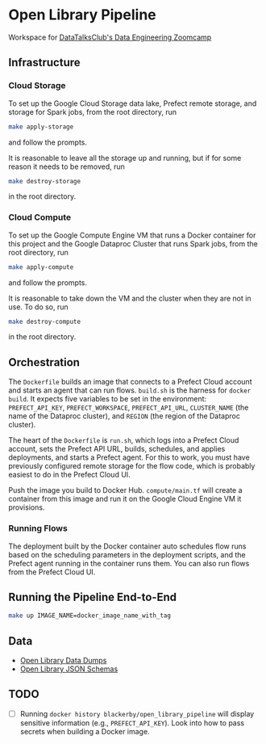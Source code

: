 # Open Library Pipeline

Workspace for [DataTalksClub's Data Engineering Zoomcamp](https://github.com/DataTalksClub/data-engineering-zoomcamp)

## Infrastructure

### Cloud Storage

To set up the Google Cloud Storage data lake, Prefect remote storage, and storage for Spark jobs, from the root directory, run

```bash
make apply-storage
```

and follow the prompts.

It is reasonable to leave all the storage up and running, but if for some reason it needs to be removed, run

```bash
make destroy-storage
```

in the root directory.

### Cloud Compute

To set up the Google Compute Engine VM that runs a Docker container for this project and the Google Dataproc Cluster that runs Spark jobs, from the root directory, run

```bash
make apply-compute
```

and follow the prompts.

It is reasonable to take down the VM and the cluster when they are not in use. To do so, run

```bash
make destroy-compute
```

in the root directory.

## Orchestration

The `Dockerfile` builds an image that connects to a Prefect Cloud account and starts an agent that can run flows. `build.sh` is the harness for `docker build`. It expects five variables to be set in the environment: `PREFECT_API_KEY`, `PREFECT_WORKSPACE`, `PREFECT_API_URL`, `CLUSTER_NAME` (the name of the Dataproc cluster), and `REGION` (the region of the Dataproc cluster).

The heart of the `Dockerfile` is `run.sh`, which logs into a Prefect Cloud account, sets the Prefect API URL, builds, schedules, and applies deployments, and starts a Prefect agent. For this to work, you must have previously configured remote storage for the flow code, which is probably easiest to do in the Prefect Cloud UI.

Push the image you build to Docker Hub. `compute/main.tf` will create a container from this image and run it on the Google Cloud Engine VM it provisions.

### Running Flows

The deployment built by the Docker container auto schedules flow runs based on the scheduling parameters in the deployment scripts, and the Prefect agent running in the container runs them. You can also run flows from the Prefect Cloud UI.

## Running the Pipeline End-to-End

```bash
make up IMAGE_NAME=docker_image_name_with_tag
```

## Data

- [Open Library Data Dumps](https://openlibrary.org/developers/dumps)
- [Open Library JSON Schemas](https://github.com/internetarchive/openlibrary-client/tree/master/olclient/schemata)

## TODO

- [ ] Running `docker history blackerby/open_library_pipeline` will display sensitive information (e.g., `PREFECT_API_KEY`). Look into how to pass secrets when building a Docker image.
